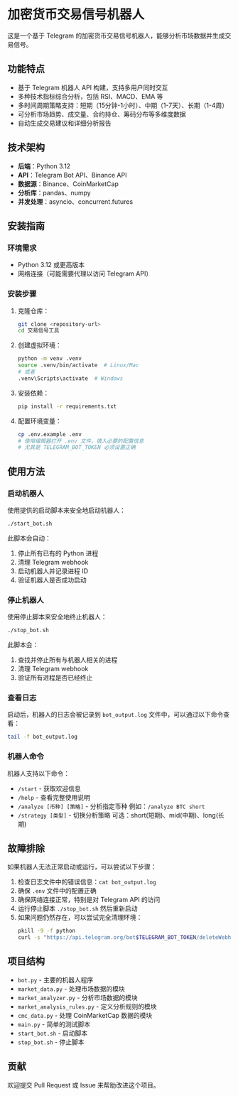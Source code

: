 # 加密货币交易信号机器人

这是一个基于 Telegram 的加密货币交易信号机器人，能够分析市场数据并生成交易信号。

## 功能特点

- 基于 Telegram 机器人 API 构建，支持多用户同时交互
- 多种技术指标综合分析，包括 RSI、MACD、EMA 等
- 多时间周期策略支持：短期（15分钟-1小时）、中期（1-7天）、长期（1-4周）
- 可分析市场趋势、成交量、合约持仓、筹码分布等多维度数据
- 自动生成交易建议和详细分析报告

## 技术架构

- **后端**：Python 3.12
- **API**：Telegram Bot API、Binance API
- **数据源**：Binance、CoinMarketCap
- **分析库**：pandas、numpy
- **并发处理**：asyncio、concurrent.futures

## 安装指南

### 环境需求

- Python 3.12 或更高版本
- 网络连接（可能需要代理以访问 Telegram API）

### 安装步骤

1. 克隆仓库：
   ```bash
   git clone <repository-url>
   cd 交易信号工具
   ```

2. 创建虚拟环境：
   ```bash
   python -m venv .venv
   source .venv/bin/activate  # Linux/Mac
   # 或者
   .venv\Scripts\activate  # Windows
   ```

3. 安装依赖：
   ```bash
   pip install -r requirements.txt
   ```

4. 配置环境变量：
   ```bash
   cp .env.example .env
   # 使用编辑器打开 .env 文件，填入必要的配置信息
   # 尤其是 TELEGRAM_BOT_TOKEN 必须设置正确
   ```

## 使用方法

### 启动机器人

使用提供的启动脚本来安全地启动机器人：

```bash
./start_bot.sh
```

此脚本会自动：
1. 停止所有已有的 Python 进程
2. 清理 Telegram webhook
3. 启动机器人并记录进程 ID
4. 验证机器人是否成功启动

### 停止机器人

使用停止脚本来安全地终止机器人：

```bash
./stop_bot.sh
```

此脚本会：
1. 查找并停止所有与机器人相关的进程
2. 清理 Telegram webhook
3. 验证所有进程是否已经终止

### 查看日志

启动后，机器人的日志会被记录到 `bot_output.log` 文件中，可以通过以下命令查看：

```bash
tail -f bot_output.log
```

### 机器人命令

机器人支持以下命令：

- `/start` - 获取欢迎信息
- `/help` - 查看完整使用说明
- `/analyze [币种] [策略]` - 分析指定币种
  例如：`/analyze BTC short`
- `/strategy [类型]` - 切换分析策略
  可选：short(短期)、mid(中期)、long(长期)

## 故障排除

如果机器人无法正常启动或运行，可以尝试以下步骤：

1. 检查日志文件中的错误信息：`cat bot_output.log`
2. 确保 `.env` 文件中的配置正确
3. 确保网络连接正常，特别是对 Telegram API 的访问
4. 运行停止脚本 `./stop_bot.sh` 然后重新启动
5. 如果问题仍然存在，可以尝试完全清理环境：
   ```bash
   pkill -9 -f python
   curl -s "https://api.telegram.org/bot$TELEGRAM_BOT_TOKEN/deleteWebhook?drop_pending_updates=true"
   ```

## 项目结构

- `bot.py` - 主要的机器人程序
- `market_data.py` - 处理市场数据的模块
- `market_analyzer.py` - 分析市场数据的模块
- `market_analysis_rules.py` - 定义分析规则的模块
- `cmc_data.py` - 处理 CoinMarketCap 数据的模块
- `main.py` - 简单的测试脚本
- `start_bot.sh` - 启动脚本
- `stop_bot.sh` - 停止脚本

## 贡献

欢迎提交 Pull Request 或 Issue 来帮助改进这个项目。 